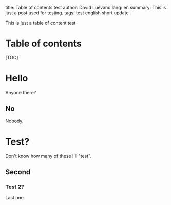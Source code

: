 title: Table of contents test
author: David Luévano
lang: en
summary: This is just a post used for testing.
tags: test
    english
    short
    update

This is just a table of content test

# Table of contents
[TOC]

# Hello

Anyone there?

## No

Nobody.

# Test?

Don't know how many of these I'll "test".

## Second

### Test 2?

Last one
